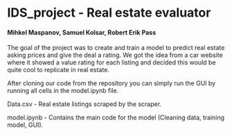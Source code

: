 # IDS_project - Real estate evaluator

#### Mihkel Maspanov, Samuel Kolsar, Robert Erik Pass

The goal of the project was to create and train a model to predict real estate asking prices and give the deal a rating.
We got the idea from a car website where it showed a value rating for each listing and decided this would be quite cool to replicate in real estate.


After cloning our code from the repository you can simply run the GUI by running all cells in the model.ipynb file.


Data.csv - Real estate listings scraped by the scraper.

model.ipynb - Contains the main code for the model (Cleaning data, training model, GUI).
